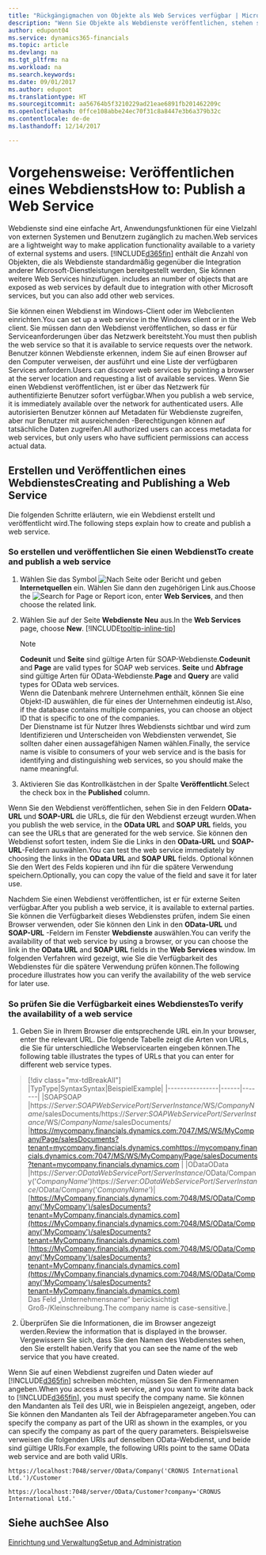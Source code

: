 ```yaml
---
title: "Rückgängigmachen von Objekte als Web Services verfügbar | Microsoft Docs"
description: "Wenn Sie Objekte als Webdienste veröffentlichen, stehen sie sofort auf dem Netzwerk zur Verfügung."
author: edupont04
ms.service: dynamics365-financials
ms.topic: article
ms.devlang: na
ms.tgt_pltfrm: na
ms.workload: na
ms.search.keywords: 
ms.date: 09/01/2017
ms.author: edupont
ms.translationtype: HT
ms.sourcegitcommit: aa56764b5f3210229ad21eae6891fb201462209c
ms.openlocfilehash: 0ffce108abbe24ec70f31c8a8447e3b6a379b32c
ms.contentlocale: de-de
ms.lasthandoff: 12/14/2017

---
```

# <a name="how-to-publish-a-web-service"></a><span data-ttu-id="cb77e-103">Vorgehensweise: Veröffentlichen eines Webdiensts</span><span class="sxs-lookup"><span data-stu-id="cb77e-103">How to: Publish a Web Service</span></span>
<span data-ttu-id="cb77e-104">Webdienste sind eine einfache Art, Anwendungsfunktionen für eine Vielzahl von externen Systemen und Benutzern zugänglich zu machen.</span><span class="sxs-lookup"><span data-stu-id="cb77e-104">Web services are a lightweight way to make application functionality available to a variety of external systems and users.</span></span> [!INCLUDE[d365fin](includes/d365fin_md.md)]<span data-ttu-id="cb77e-105"> enthält die Anzahl von Objekten, die als Webdienste standardmäßig gegenüber die Integration anderer Microsoft-Dienstleistungen bereitgestellt werden, Sie können weitere Web Services hinzufügen.</span><span class="sxs-lookup"><span data-stu-id="cb77e-105"> includes an number of objects that are exposed as web services by default due to integration with other Microsoft services, but you can also add other web services.</span></span>  

<span data-ttu-id="cb77e-106">Sie können einen Webdienst im Windows-Client oder im Webclienten einrichten.</span><span class="sxs-lookup"><span data-stu-id="cb77e-106">You can set up a web service in the Windows client or in the Web client.</span></span> <span data-ttu-id="cb77e-107">Sie müssen dann den Webdienst veröffentlichen, so dass er für Serviceanforderungen über das Netzwerk bereitsteht.</span><span class="sxs-lookup"><span data-stu-id="cb77e-107">You must then publish the web service so that it is available to service requests over the network.</span></span> <span data-ttu-id="cb77e-108">Benutzer können Webdienste erkennen, indem Sie auf einen Browser auf den Computer verweisen, der ausführt und eine Liste der verfügbaren Services anfordern.</span><span class="sxs-lookup"><span data-stu-id="cb77e-108">Users can discover web services by pointing a browser at the server location and requesting a list of available services.</span></span> <span data-ttu-id="cb77e-109">Wenn Sie einen Webdienst veröffentlichen, ist er über das Netzwerk für authentifizierte Benutzer sofort verfügbar.</span><span class="sxs-lookup"><span data-stu-id="cb77e-109">When you publish a web service, it is immediately available over the network for authenticated users.</span></span> <span data-ttu-id="cb77e-110">Alle autorisierten Benutzer können auf Metadaten für Webdienste zugreifen, aber nur Benutzer mit ausreichenden -Berechtigungen können auf tatsächliche Daten zugreifen.</span><span class="sxs-lookup"><span data-stu-id="cb77e-110">All authorized users can access metadata for web services, but only users who have sufficient permissions can access actual data.</span></span>

## <a name="creating-and-publishing-a-web-service"></a><span data-ttu-id="cb77e-111">Erstellen und Veröffentlichen eines Webdienstes</span><span class="sxs-lookup"><span data-stu-id="cb77e-111">Creating and Publishing a Web Service</span></span>  
<span data-ttu-id="cb77e-112">Die folgenden Schritte erläutern, wie ein Webdienst erstellt und veröffentlicht wird.</span><span class="sxs-lookup"><span data-stu-id="cb77e-112">The following steps explain how to create and publish a web service.</span></span>  

### <a name="to-create-and-publish-a-web-service"></a><span data-ttu-id="cb77e-113">So erstellen und veröffentlichen Sie einen Webdienst</span><span class="sxs-lookup"><span data-stu-id="cb77e-113">To create and publish a web service</span></span>  

1.  <span data-ttu-id="cb77e-114">Wählen Sie das Symbol ![Nach Seite oder Bericht](media/ui-search/search_small.png "Nach Seite oder Bericht suche") und geben **Internetquellen** ein. Wählen Sie dann den zugehörigen Link aus.</span><span class="sxs-lookup"><span data-stu-id="cb77e-114">Choose the ![Search for Page or Report](media/ui-search/search_small.png "Search for Page or Report icon") icon, enter **Web Services**, and then choose the related link.</span></span>  
2.  <span data-ttu-id="cb77e-115">Wählen Sie auf der Seite **Webdienste** **Neu** aus.</span><span class="sxs-lookup"><span data-stu-id="cb77e-115">In the **Web Services** page, choose **New**.</span></span> [!INCLUDE[tooltip-inline-tip](includes/tooltip-inline-tip_md.md)]  

    > [!NOTE]  
    >  <span data-ttu-id="cb77e-116">**Codeunit** und **Seite** sind gültige Arten für SOAP-Webdienste.</span><span class="sxs-lookup"><span data-stu-id="cb77e-116">**Codeunit** and **Page** are valid types for SOAP web services.</span></span> <span data-ttu-id="cb77e-117">**Seite** und **Abfrage** sind gültige Arten für OData-Webdienste.</span><span class="sxs-lookup"><span data-stu-id="cb77e-117">**Page** and **Query** are valid types for OData web services.</span></span>  
    <span data-ttu-id="cb77e-118">Wenn die Datenbank mehrere Unternehmen enthält, können Sie eine Objekt-ID auswählen, die für eines der Unternehmen eindeutig ist.</span><span class="sxs-lookup"><span data-stu-id="cb77e-118">Also, if the database contains multiple companies, you can choose an object ID that is specific to one of the companies.</span></span>  
    <span data-ttu-id="cb77e-119">Der Dienstname ist für Nutzer Ihres Webdiensts sichtbar und wird zum Identifizieren und Unterscheiden von Webdiensten verwendet, Sie sollten daher einen aussagefähigen Namen wählen.</span><span class="sxs-lookup"><span data-stu-id="cb77e-119">Finally, the service name is visible to consumers of your web service and is the basis for identifying and distinguishing web services, so you should make the name meaningful.</span></span>

3.  <span data-ttu-id="cb77e-120">Aktivieren Sie das Kontrollkästchen in der Spalte **Veröffentlicht**.</span><span class="sxs-lookup"><span data-stu-id="cb77e-120">Select the check box in the **Published** column.</span></span>  

<span data-ttu-id="cb77e-121">Wenn Sie den Webdienst veröffentlichen, sehen Sie in den Feldern **OData-URL** und **SOAP-URL** die URLs, die für den Webdienst erzeugt wurden.</span><span class="sxs-lookup"><span data-stu-id="cb77e-121">When you publish the web service, in the **OData URL** and **SOAP URL** fields, you can see the URLs that are generated for the web service.</span></span> <span data-ttu-id="cb77e-122">Sie können den Webdienst sofort testen, indem Sie die Links in den **OData-URL** und **SOAP-URL**-Feldern auswählen.</span><span class="sxs-lookup"><span data-stu-id="cb77e-122">You can test the web service immediately by choosing the links in the **OData URL** and **SOAP URL** fields.</span></span> <span data-ttu-id="cb77e-123">Optional können Sie den Wert des Felds kopieren und ihn für die spätere Verwendung speichern.</span><span class="sxs-lookup"><span data-stu-id="cb77e-123">Optionally, you can copy the value of the field and save it for later use.</span></span>  

<span data-ttu-id="cb77e-124">Nachdem Sie einen Webdienst veröffentlichen, ist er für externe Seiten verfügbar.</span><span class="sxs-lookup"><span data-stu-id="cb77e-124">After you publish a web service, it is available to external parties.</span></span> <span data-ttu-id="cb77e-125">Sie können die Verfügbarkeit dieses Webdienstes prüfen, indem Sie einen Browser verwenden, oder Sie können den Link in den **OData-URL** und **SOAP-URL** -Feldern im Fenster **Webdienste** auswählen.</span><span class="sxs-lookup"><span data-stu-id="cb77e-125">You can verify the availability of that web service by using a browser, or you can choose the link in the **OData URL** and **SOAP URL** fields in the **Web Services** window.</span></span> <span data-ttu-id="cb77e-126">Im folgenden Verfahren wird gezeigt, wie Sie die Verfügbarkeit des Webdienstes für die spätere Verwendung prüfen können.</span><span class="sxs-lookup"><span data-stu-id="cb77e-126">The following procedure illustrates how you can verify the availability of the web service for later use.</span></span>  

### <a name="to-verify-the-availability-of-a-web-service"></a><span data-ttu-id="cb77e-127">So prüfen Sie die Verfügbarkeit eines Webdienstes</span><span class="sxs-lookup"><span data-stu-id="cb77e-127">To verify the availability of a web service</span></span>  

1.  <span data-ttu-id="cb77e-128">Geben Sie in Ihrem Browser die entsprechende URL ein.</span><span class="sxs-lookup"><span data-stu-id="cb77e-128">In your browser, enter the relevant URL.</span></span> <span data-ttu-id="cb77e-129">Die folgende Tabelle zeigt die Arten von URLs, die Sie für unterschiedliche Webservicearten eingeben können.</span><span class="sxs-lookup"><span data-stu-id="cb77e-129">The following table illustrates the types of URLs that you can enter for different web service types.</span></span>  
> [!div class="mx-tdBreakAll"]
> |<span data-ttu-id="cb77e-130">Typ</span><span class="sxs-lookup"><span data-stu-id="cb77e-130">Type</span></span>|<span data-ttu-id="cb77e-131">Syntax</span><span class="sxs-lookup"><span data-stu-id="cb77e-131">Syntax</span></span>|<span data-ttu-id="cb77e-132">Beispiel</span><span class="sxs-lookup"><span data-stu-id="cb77e-132">Example</span></span>|
> |----------------|------|-------|
> |<span data-ttu-id="cb77e-133">SOAP</span><span class="sxs-lookup"><span data-stu-id="cb77e-133">SOAP</span></span> |<span data-ttu-id="cb77e-134">https://*Server*:*SOAPWebServicePort*/*ServerInstance*/WS/*CompanyName*/salesDocuments/</span><span class="sxs-lookup"><span data-stu-id="cb77e-134">https://*Server*:*SOAPWebServicePort*/*ServerInstance*/WS/*CompanyName*/salesDocuments/</span></span> |<span data-ttu-id="cb77e-135">https://mycompany.financials.dynamics.com:7047/MS/WS/MyCompany/Page/salesDocuments?tenant=mycompany.financials.dynamics.com</span><span class="sxs-lookup"><span data-stu-id="cb77e-135">https://mycompany.financials.dynamics.com:7047/MS/WS/MyCompany/Page/salesDocuments?tenant=mycompany.financials.dynamics.com</span></span> |
> |<span data-ttu-id="cb77e-136">OData</span><span class="sxs-lookup"><span data-stu-id="cb77e-136">OData</span></span> |<span data-ttu-id="cb77e-137">https://*Server*:*ODataWebServicePort*/*ServerInstance*/OData/Company('*CompanyName*')</span><span class="sxs-lookup"><span data-stu-id="cb77e-137">https://*Server*:*ODataWebServicePort*/*ServerInstance*/OData/Company('*CompanyName*')</span></span>|<span data-ttu-id="cb77e-138">[https://MyCompany.financials.dynamics.com:7048/MS/OData/Company('MyCompany')/salesDocuments?tenant=MyCompany.financials.dynamics.com](https://MyCompany.financials.dynamics.com:7048/MS/OData/Company('MyCompany')/salesDocuments?tenant=MyCompany.financials.dynamics.com)</span><span class="sxs-lookup"><span data-stu-id="cb77e-138">[https://MyCompany.financials.dynamics.com:7048/MS/OData/Company('MyCompany')/salesDocuments?tenant=MyCompany.financials.dynamics.com](https://MyCompany.financials.dynamics.com:7048/MS/OData/Company('MyCompany')/salesDocuments?tenant=MyCompany.financials.dynamics.com)</span></span> <br />    <span data-ttu-id="cb77e-139">Das Feld „Unternehmensname“ berücksichtigt Groß-/Kleinschreibung.</span><span class="sxs-lookup"><span data-stu-id="cb77e-139">The company name is case-sensitive.</span></span>|

2.  <span data-ttu-id="cb77e-140">Überprüfen Sie die Informationen, die im Browser angezeigt werden.</span><span class="sxs-lookup"><span data-stu-id="cb77e-140">Review the information that is displayed in the browser.</span></span> <span data-ttu-id="cb77e-141">Vergewissern Sie sich, dass Sie den Namen des Webdienstes sehen, den Sie erstellt haben.</span><span class="sxs-lookup"><span data-stu-id="cb77e-141">Verify that you can see the name of the web service that you have created.</span></span>  

<span data-ttu-id="cb77e-142">Wenn Sie auf einen Webdienst zugreifen und Daten wieder auf [!INCLUDE[d365fin](includes/d365fin_md.md)] schreiben möchten, müssen Sie den Firmennamen angeben.</span><span class="sxs-lookup"><span data-stu-id="cb77e-142">When you access a web service, and you want to write data back to [!INCLUDE[d365fin](includes/d365fin_md.md)], you must specify the company name.</span></span> <span data-ttu-id="cb77e-143">Sie können den Mandanten als Teil des URI, wie in Beispielen angezeigt, angeben, oder Sie können den Mandanten als Teil der Abfrageparameter angeben.</span><span class="sxs-lookup"><span data-stu-id="cb77e-143">You can specify the company as part of the URI as shown in the examples, or you can specify the company as part of the query parameters.</span></span> <span data-ttu-id="cb77e-144">Beispielsweise verweisen die folgenden URIs auf denselben OData-Webdienst, und beide sind gültige URIs.</span><span class="sxs-lookup"><span data-stu-id="cb77e-144">For example, the following URIs point to the same OData web service and are both valid URIs.</span></span>  

```  
https://localhost:7048/server/OData/Company('CRONUS International Ltd.')/Customer  
```  

```  
https://localhost:7048/server/OData/Customer?company='CRONUS International Ltd.'  
```  

## <a name="see-also"></a><span data-ttu-id="cb77e-145">Siehe auch</span><span class="sxs-lookup"><span data-stu-id="cb77e-145">See Also</span></span>  
[<span data-ttu-id="cb77e-146">Einrichtung und Verwaltung</span><span class="sxs-lookup"><span data-stu-id="cb77e-146">Setup and Administration</span></span>](admin-setup-and-administration.md)  

